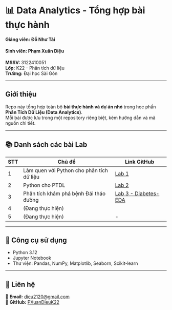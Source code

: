 # 📊 Data Analytics - Tổng hợp bài thực hành
#### **Giảng viên:** Đỗ Như Tài
#### **Sinh viên:** Phạm Xuân Diệu  
**MSSV:** 3122410051  
**Lớp:** K22 - Phân tích dữ liệu  
**Trường:** Đại học Sài Gòn

---

## Giới thiệu

Repo này tổng hợp toàn bộ **bài thực hành và dự án nhỏ** trong học phần **Phân Tích Dữ Liệu (Data Analytics)**.  
Mỗi bài được lưu trong một repository riêng biệt, kèm hướng dẫn và mã nguồn chi tiết.

---

## 📚 Danh sách các bài Lab

| STT | Chủ đề | Link GitHub |
|-----|---------|-------------|
| 1 | Làm quen với Python cho phân tích dữ liệu | [Lab 1](https://github.com/PXuanDieuK22/Data-Analytics) |
| 2 | Python cho PTDL | [Lab 2](https://github.com/PXuanDieuK22/Python_cho_PTDL) |
| 3 | Phân tích khám phá bệnh Đái tháo đường | [Lab 3 - Diabetes-EDA](https://github.com/PXuanDieuK22/Diabetes-EDA) |
| 4 |(Đang thực hiện) | 
| 5 | (Đang thực hiện) | - |

---

## 🧰 Công cụ sử dụng

- Python 3.12  
- Jupyter Notebook  
- Thư viện: Pandas, NumPy, Matplotlib, Seaborn, Scikit-learn  

---

## 💬 Liên hệ

📧 **Email:** dieu2120@gmail.com  
📘 **GitHub:** [PXuanDieuK22](https://github.com/PXuanDieuK22)

